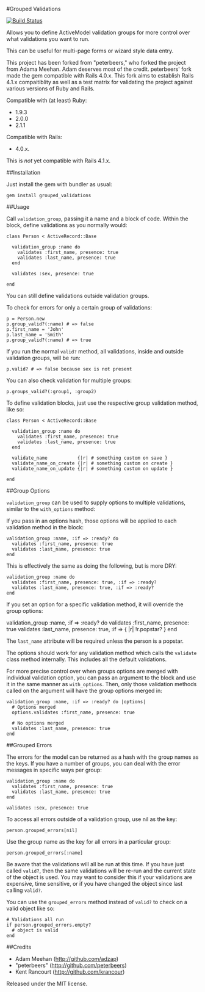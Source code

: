 #Grouped Validations

[![Build Status](https://travis-ci.org/krancour/grouped_validations.svg?branch=development)](https://travis-ci.org/krancour/grouped_validations)

Allows you to define ActiveModel validation groups for more control over what validations you want to run.

This can be useful for multi-page forms or wizard style data entry.

This project has been forked from "peterbeers," who forked the project from Adama Meehan.  Adam deserves most of the credit.  peterbeers' fork made the gem compatible with Rails 4.0.x.  This fork aims to establish Rails 4.1.x compaitiblity as well as a test matrix for validating the project against various versions of Ruby and Rails.

Compatible with (at least) Ruby:

* 1.9.3
* 2.0.0
* 2.1.1

Compatible with Rails:

* 4.0.x.

This is _not_ yet compatible with Rails 4.1.x.

##Installation

Just install the gem with bundler as usual:

    gem install grouped_validations        

##Usage

Call `validation_group`, passing it a name and a block of code.  Within the block, define validations as you normally would:

    class Person < ActiveRecord::Base

      validation_group :name do
        validates :first_name, presence: true
        validates :last_name, presence: true
      end

      validates :sex, presence: true

    end

You can still define validations outside validation groups.

To check for errors for only a certain group of validations:

    p = Person.new
    p.group_valid?(:name) # => false
    p.first_name = 'John'
    p.last_name = 'Smith'
    p.group_valid?(:name) # => true

If you run the normal `valid?` method, all validations, inside and outside validation groups, will be run:

    p.valid? # => false because sex is not present

You can also check validation for multiple groups:

    p.groups_valid?(:group1, :group2)

To define validation blocks, just use the respective group validation method, like so:

    class Person < ActiveRecord::Base
  
      validation_group :name do
        validates :first_name, presence: true
        validates :last_name, presence: true
      end

      validate_name           {|r| # something custom on save }
      validate_name_on_create {|r| # something custom on create }
      validate_name_on_update {|r| # something custom on update }
  
    end

##Group Options

`validation_group` can be used to supply options to multiple validations, similar to the `with_options` method:

If you pass in an options hash, those options will be applied to each validation method in the block:

    validation_group :name, :if => :ready? do
      validates :first_name, presence: true
      validates :last_name, presence: true
    end

This is effectively the same as doing the following, but is more DRY:

    validation_group :name do
      validates :first_name, presence: true, :if => :ready?
      validates :last_name, presence: true, :if => :ready?
    end

If you set an option for a specific validation method, it will override the group options:

  validation_group :name, :if => :ready? do
    validates :first_name, presence: true
    validates :last_name, presence: true, :if => { |r| !r.popstar? }
  end

The `last_name` attribute will be required unless the person is a popstar.

The options should work for any validation method which calls the `validate` class method internally. This includes all the default validations.

For more precise control over when groups options are merged with individual validation option, you can pass an argument to the block and use it in the same manner as `with_options`.  Then, only those validation methods called on the argument will have the group options merged in:

    validation_group :name, :if => :ready? do |options|
      # Options merged
      options.validates :first_name, presence: true

      # No options merged
      validates :last_name, presence: true
    end

##Grouped Errors

The errors for the model can be returned as a hash with the group names as the keys. If you have a number of groups, you can deal with the error messages in specific ways per group:

    validation_group :name do
      validates :first_name, presence: true
      validates :last_name, presence: true
    end

    validates :sex, presence: true

To access all errors outside of a validation group, use nil as the key:

    person.grouped_errors[nil]

Use the group name as the key for all errors in a particular group:

    person.grouped_errors[:name]

Be aware that the validations will all be run at this time. If you have just called `valid?`, then the same validations will be re-run and the current state of the object is used. You may want to consider this if your validations are expensive, time sensitive, or if you have changed the object since last calling `valid?`.

You can use the `grouped_errors` method instead of `valid?` to check on a valid object like so:

    # Validations all run
    if person.grouped_errors.empty?
      # object is valid
    end

##Credits

* Adam Meehan (http://github.com/adzap)
* "peterbeers" (http://github.com/peterbeers)
* Kent Rancourt (http://github.com/krancour)

Released under the MIT license.